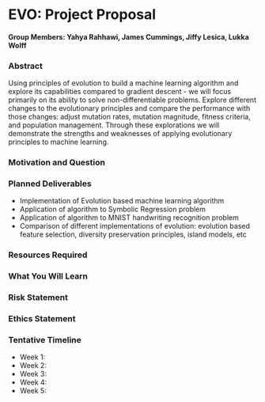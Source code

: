 # EVO: Project Proposal
#### **Group Members:** Yahya Rahhawi, James Cummings, Jiffy Lesica, Lukka Wolff

### Abstract
Using principles of evolution to build a machine learning algorithm and explore its capabilities compared to gradient descent - we will focus primarily on its ability to solve non-differentiable problems. Explore different changes to the evolutionary principles and compare the performance with those changes: adjust mutation rates, mutation magnitude, fitness criteria, and population management. Through these explorations we will demonstrate the strengths and weaknesses of applying evolutionary principles to machine learning.

### Motivation and Question

### Planned Deliverables

- Implementation of Evolution based machine learning algorithm
- Application of algorithm to Symbolic Regression problem
- Application of algorithm to MNIST handwriting recognition problem
- Comparison of different implementations of evolution: evolution based feature selection, diversity preservation principles, island models, etc

### Resources Required

### What You Will Learn

### Risk Statement

### Ethics Statement

### Tentative Timeline
- Week 1:
- Week 2:
- Week 3:
- Week 4:
- Week 5:
